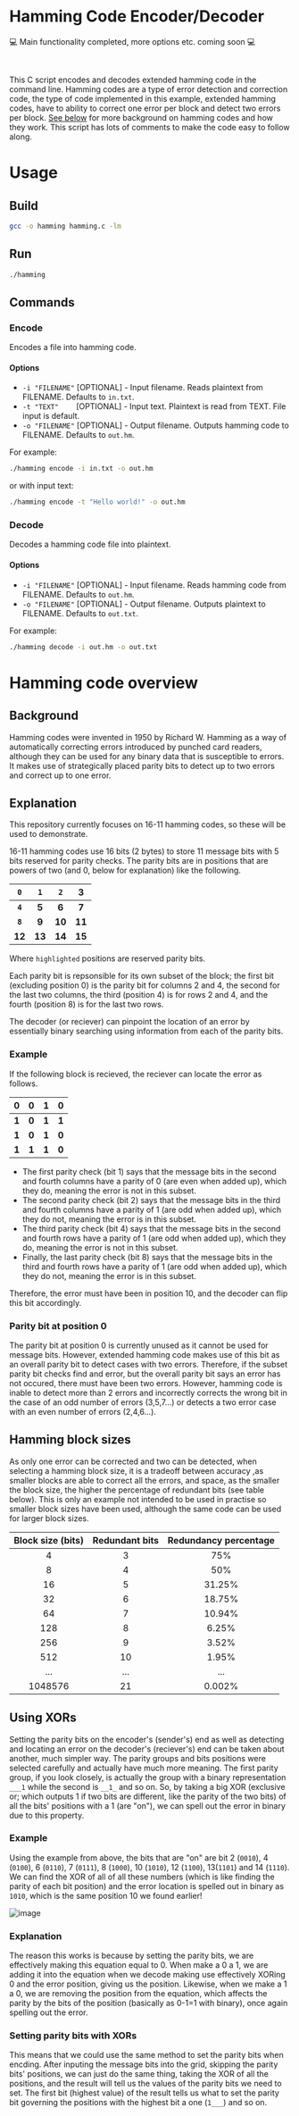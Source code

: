 # Hamming Code Encoder/Decoder

:computer: Main functionality completed, more options etc. coming soon :computer:

<br>

This C script encodes and decodes extended hamming code in the command line. Hamming codes are a type of error detection and correction code, the type of code implemented in this example, extended hamming codes, have to ability to correct one error per block and detect two errors per block. [See below](#Hamming-code-overview) for more background on hamming codes and how they work. This script has lots of comments to make the code easy to follow along.

# Usage

## Build

```sh
gcc -o hamming hamming.c -lm
```

## Run
```sh
./hamming
```

## Commands

### Encode

Encodes a file into hamming code.

#### Options

 + `-i "FILENAME"` [OPTIONAL] - Input filename. Reads plaintext from FILENAME. Defaults to `in.txt`.
 + `-t "TEXT"`&nbsp;&nbsp;&nbsp;&nbsp;&nbsp;&nbsp;&nbsp; [OPTIONAL] - Input text. Plaintext is read from TEXT. File input is default.
 + `-o "FILENAME"` [OPTIONAL] - Output filename. Outputs hamming code to FILENAME. Defaults to `out.hm`.
 
For example:

```sh
./hamming encode -i in.txt -o out.hm
```

or with input text:

```sh
./hamming encode -t "Hello world!" -o out.hm
```

### Decode

Decodes a hamming code file into plaintext.

#### Options

 + `-i "FILENAME"` [OPTIONAL] - Input filename. Reads hamming code from FILENAME. Defaults to `out.hm`.
 + `-o "FILENAME"` [OPTIONAL] - Output filename. Outputs plaintext to FILENAME. Defaults to `out.txt`.
 
 For example:

```sh
./hamming decode -i out.hm -o out.txt
```

# Hamming code overview

## Background

Hamming codes were invented in 1950 by Richard W. Hamming as a way of automatically correcting errors introduced by punched card readers, although they can be used for any binary data that is susceptible to errors. It makes use of strategically placed parity bits to detect up to two errors and correct up to one error.

## Explanation

This repository currently focuses on 16-11 hamming codes, so these will be used to demonstrate.

16-11 hamming codes use 16 bits (2 bytes) to store 11 message bits with 5 bits reserved for parity checks. The parity bits are in positions that are powers of two (and 0, below for explanation) like the following.

|`0`|`1`|`2`| 3 |
|:-:|:-:|:-:|:-:|
|**`4`**| **5** | **6** | **7** |
|**`8`**| **9** | **10** | **11** |
| **12** | **13** | **14** | **15** |

Where `highlighted` positions are reserved parity bits.

Each parity bit is repsonsible for its own subset of the block; the first bit (excluding position 0) is the parity bit for columns 2 and 4, the second for the last two columns, the third (position 4) is for rows 2 and 4, and the fourth (position 8) is for the last two rows.

The decoder (or reciever) can pinpoint the location of an error by essentially binary searching using information from each of the parity bits.

### Example

If the following block is recieved, the reciever can locate the error as follows.

|0|0|1|0|
|:-:|:-:|:-:|:-:|
|**1**|**0**|**1**|**1**|
|**1**|**0**|**1**|**0**|
|**1**|**1**|**1**|**0**|

 + The first parity check (bit 1) says that the message bits in the second and fourth columns have a parity of 0 (are even when added up), which they do, meaning the error is not in this subset.
 + The second parity check (bit 2) says that the message bits in the third and fourth columns have a parity of 1 (are odd when added up), which they do not, meaning the error is in this subset.
 + The third parity check (bit 4) says that the message bits in the second and fourth rows have a parity of 1 (are odd when added up), which they do, meaning the error is not in this subset.
 + Finally, the last parity check (bit 8) says that the message bits in the third and fourth rows have a parity of 1 (are odd when added up), which they do not, meaning the error is in this subset.

Therefore, the error must have been in position 10, and the decoder can flip this bit accordingly.

### Parity bit at position 0

The parity bit at position 0 is currently unused as it cannot be used for message bits. However, extended hamming code makes use of this bit as an overall parity bit to detect cases with two errors. Therefore, if the subset parity bit checks find and error, but the overall parity bit says an error has not occured, there must have been two errors. However, hamming code is inable to detect more than 2 errors and incorrectly corrects the wrong bit in the case of an odd number of errors (3,5,7...) or detects a two error case with an even number of errors (2,4,6...).

## Hamming block sizes

As only one error can be corrected and two can be detected, when selecting a hamming block size, it is a tradeoff between accuracy ,as smaller blocks are able to correct all the errors, and space, as the smaller the block size, the higher the percentage of redundant bits (see table below). This is only an example not intended to be used in practise so smaller block sizes have been used, although the same code can be used for larger block sizes.

| Block size (bits) | Redundant bits | Redundancy percentage |
|:-----------------:|:--------------:|:---------------------:|
|4                  |3               |75%                    |
|8                  |4               |50%                    |
|16                 |5               |31.25%                 |
|32                 |6               |18.75%                 |
|64                 |7               |10.94%                 |
|128                |8               |6.25%                  |
|256                |9               |3.52%                  |
|512                |10              |1.95%                  |
|...                |...             |...                    |
|1048576            |21              |0.002%                 |


## Using XORs

Setting the parity bits on the encoder's (sender's) end as well as detecting and locating an error on the decoder's (reciever's) end can be taken about another, much simpler way. The parity groups and bits positions were selected carefully and actually have much more meaning. The first parity group, if you look closely, is actually the group with a binary representation `___1` while the second is `__1_` and so on. So, by taking a big XOR (exclusive or; which outputs 1 if two bits are different, like the parity of the two bits) of all the bits' positions with a 1 (are "on"), we can spell out the error in binary due to this property.

### Example

Using the example from above, the bits that are "on" are bit 2 (`0010`), 4 (`0100`), 6 (`0110`), 7 (`0111`), 8 (`1000`), 10 (`1010`), 12 (`1100`), 13(`1101`) and 14 (`1110`). We can find the XOR of all of all these numbers (which is like finding the parity of each bit position) and the error location is spelled out in binary as `1010`, which is the same position 10 we found earlier!

![image](https://user-images.githubusercontent.com/59720679/221393768-acba6088-8d3f-47ff-9758-1c4ee7bffb89.png)

### Explanation

The reason this works is because by setting the parity bits, we are effectively making this equation equal to 0. When make a 0 a 1, we are adding it into the equation when we decode making use effectively XORing 0 and the error position, giving us the position. Likewise, when we make a 1 a 0, we are removing the position from the equation, which affects the parity by the bits of the position (basically as 0-1=1 with binary), once again spelling out the error.

### Setting parity bits with XORs

This means that we could use the same method to set the parity bits when encding. After inputing the message bits into the grid, skipping the parity bits' positions, we can just do the same thing, taking the XOR of all the positions, and the result will tell us the values of the parity bits we need to set. The first bit (highest value) of the result tells us what to set the parity bit governing the positions with the highest bit a one (`1___`) and so on.
